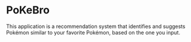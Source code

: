 # PoKeBro
This application is a recommendation system that identifies and suggests Pokémon similar to your favorite Pokémon, based on the one you input.
